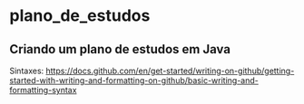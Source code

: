 # plano_de_estudos

## Criando um plano de estudos em Java
 
Sintaxes:
https://docs.github.com/en/get-started/writing-on-github/getting-started-with-writing-and-formatting-on-github/basic-writing-and-formatting-syntax
